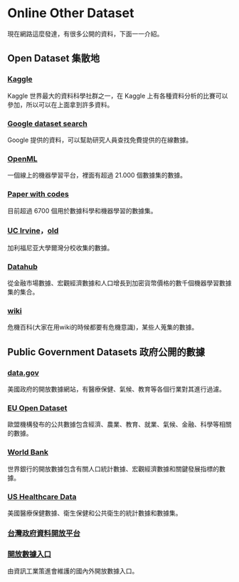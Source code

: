 

# Online Other Dataset

現在網路這麼發達，有很多公開的資料，下面一一介紹。

## Open Dataset 集散地

### [Kaggle](https://www.kaggle.com/datasets)

Kaggle 世界最大的資料科學社群之一，在 Kaggle 上有各種資料分析的比賽可以參加，所以可以在上面拿到許多資料。

### [Google dataset search](https://datasetsearch.research.google.com/)

Google 提供的資料，可以幫助研究人員查找免費提供的在線數據。

### [OpenML](https://www.openml.org/search?type=data&sort=runs&status=active)

一個線上的機器學習平台，裡面有超過 21.000 個數據集的數據。

### [Paper with codes](https://paperswithcode.com/datasets)

目前超過 6700 個用於數據科學和機器學習的數據集。

### [UC Irvine](https://archive-beta.ics.uci.edu/)，[old](https://archive.ics.uci.edu/ml/index.php)

加利福尼亚大學爾灣分校收集的數據。

### [Datahub](https://datahub.io/search)

從金融市場數據、宏觀經濟數據和人口增長到加密貨幣價格的數千個機器學習數據集的集合。

### [wiki](https://en.wikipedia.org/wiki/List_of_datasets_for_machine-learning_research)

危機百科(大家在用wiki的時候都要有危機意識)，某些人蒐集的數據。


## Public Government Datasets 政府公開的數據

### [data.gov](https://catalog.data.gov/dataset)

美國政府的開放數據網站，有醫療保健、氣候、教育等各個行業對其進行過濾。

### [EU Open Dataset](https://data.europa.eu/data/datasets?locale=en)

歐盟機構發布的公共數據包含經濟、農業、教育、就業、氣候、金融、科學等相關的數據。

### [World Bank](https://data.worldbank.org/)

世界銀行的開放數據包含有關人口統計數據、宏觀經濟數據和關鍵發展指標的數據。

### [US Healthcare Data](https://researchguides.dartmouth.edu/c.php?g=517073&p=6289098)

美國醫療保健數據、衛生保健和公共衛生的統計數據和數據集。

### [台灣政府資料開放平台](https://data.gov.tw/)

### [開放數據入口](https://www.datastation.org.tw/opendata)

由資訊工業策進會維護的國內外開放數據入口。

